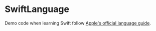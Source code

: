 # SwiftLanguage
Demo code when learning Swift follow [Apple's official language guide](https://developer.apple.com/library/ios/documentation/Swift/Conceptual/Swift_Programming_Language/).
